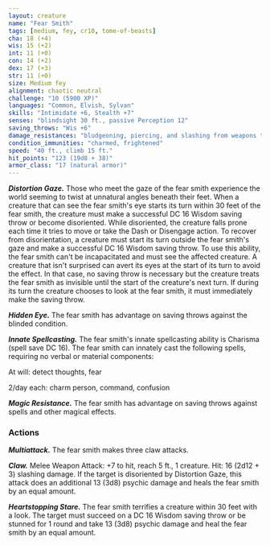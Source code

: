 ```yaml
---
layout: creature
name: "Fear Smith"
tags: [medium, fey, cr10, tome-of-beasts]
cha: 18 (+4)
wis: 15 (+2)
int: 11 (+0)
con: 14 (+2)
dex: 17 (+3)
str: 11 (+0)
size: Medium fey
alignment: chaotic neutral
challenge: "10 (5900 XP)"
languages: "Common, Elvish, Sylvan"
skills: "Intimidate +6, Stealth +7"
senses: "blindsight 30 ft., passive Perception 12"
saving_throws: "Wis +6"
damage_resistances: "bludgeoning, piercing, and slashing from weapons that aren't made of cold iron"
condition_immunities: "charmed, frightened"
speed: "40 ft., climb 15 ft."
hit_points: "123 (19d8 + 38)"
armor_class: "17 (natural armor)"
---
```


***Distortion Gaze.*** Those who meet the gaze of the fear smith experience the world seeming to twist at unnatural angles beneath their feet. When a creature that can see the fear smith's eye starts its turn within 30 feet of the fear smith, the creature must make a successful DC 16 Wisdom saving throw or become disoriented. While disoriented, the creature falls prone each time it tries to move or take the Dash or Disengage action. To recover from disorientation, a creature must start its turn outside the fear smith's gaze and make a successful DC 16 Wisdom saving throw. To use this ability, the fear smith can't be incapacitated and must see the affected creature. A creature that isn't surprised can avert its eyes at the start of its turn to avoid the effect. In that case, no saving throw is necessary but the creature treats the fear smith as invisible until the start of the creature's next turn. If during its turn the creature chooses to look at the fear smith, it must immediately make the saving throw.

***Hidden Eye.*** The fear smith has advantage on saving throws against the blinded condition.

***Innate Spellcasting.*** The fear smith's innate spellcasting ability is Charisma (spell save DC 16). The fear smith can innately cast the following spells, requiring no verbal or material components:

At will: detect thoughts, fear

2/day each: charm person, command, confusion

***Magic Resistance.*** The fear smith has advantage on saving throws against spells and other magical effects.

### Actions

***Multiattack.*** The fear smith makes three claw attacks.

***Claw.*** Melee Weapon Attack: +7 to hit, reach 5 ft., 1 creature. Hit: 16 (2d12 + 3) slashing damage. If the target is disoriented by Distortion Gaze, this attack does an additional 13 (3d8) psychic damage and heals the fear smith by an equal amount.

***Heartstopping Stare.*** The fear smith terrifies a creature within 30 feet with a look. The target must succeed on a DC 16 Wisdom saving throw or be stunned for 1 round and take 13 (3d8) psychic damage and heal the fear smith by an equal amount.


